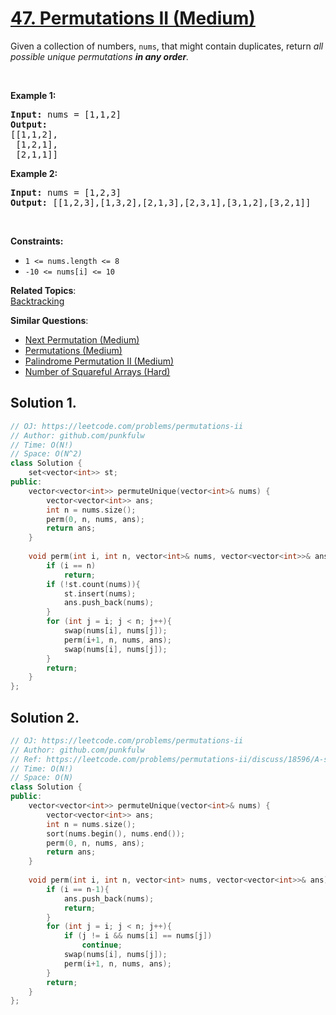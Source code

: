 # [47. Permutations II (Medium)](https://leetcode.com/problems/permutations-ii/)

<p>Given a collection of numbers, <code>nums</code>,&nbsp;that might contain duplicates, return <em>all possible unique permutations <strong>in any order</strong>.</em></p>

<p>&nbsp;</p>
<p><strong>Example 1:</strong></p>

<pre><strong>Input:</strong> nums = [1,1,2]
<strong>Output:</strong>
[[1,1,2],
 [1,2,1],
 [2,1,1]]
</pre>

<p><strong>Example 2:</strong></p>

<pre><strong>Input:</strong> nums = [1,2,3]
<strong>Output:</strong> [[1,2,3],[1,3,2],[2,1,3],[2,3,1],[3,1,2],[3,2,1]]
</pre>

<p>&nbsp;</p>
<p><strong>Constraints:</strong></p>

<ul>
	<li><code>1 &lt;= nums.length &lt;= 8</code></li>
	<li><code>-10 &lt;= nums[i] &lt;= 10</code></li>
</ul>


**Related Topics**:  
[Backtracking](https://leetcode.com/tag/backtracking/)

**Similar Questions**:
* [Next Permutation (Medium)](https://leetcode.com/problems/next-permutation/)
* [Permutations (Medium)](https://leetcode.com/problems/permutations/)
* [Palindrome Permutation II (Medium)](https://leetcode.com/problems/palindrome-permutation-ii/)
* [Number of Squareful Arrays (Hard)](https://leetcode.com/problems/number-of-squareful-arrays/)



## Solution 1.


```cpp
// OJ: https://leetcode.com/problems/permutations-ii
// Author: github.com/punkfulw
// Time: O(N!)
// Space: O(N^2)
class Solution {
    set<vector<int>> st;
public:
    vector<vector<int>> permuteUnique(vector<int>& nums) {
        vector<vector<int>> ans;
        int n = nums.size();
        perm(0, n, nums, ans);
        return ans;
    }
    
    void perm(int i, int n, vector<int>& nums, vector<vector<int>>& ans){
        if (i == n)
            return;
        if (!st.count(nums)){
            st.insert(nums);
            ans.push_back(nums);
        }
        for (int j = i; j < n; j++){
            swap(nums[i], nums[j]);
            perm(i+1, n, nums, ans);
            swap(nums[i], nums[j]);
        }
        return;
    }  
};
```



## Solution 2.

```cpp
// OJ: https://leetcode.com/problems/permutations-ii
// Author: github.com/punkfulw
// Ref: https://leetcode.com/problems/permutations-ii/discuss/18596/A-simple-C%2B%2B-solution-in-only-20-lines
// Time: O(N!)
// Space: O(N)
class Solution {
public:
    vector<vector<int>> permuteUnique(vector<int>& nums) {
        vector<vector<int>> ans;
        int n = nums.size();
        sort(nums.begin(), nums.end());
        perm(0, n, nums, ans);
        return ans;
    }
    
    void perm(int i, int n, vector<int> nums, vector<vector<int>>& ans){
        if (i == n-1){
            ans.push_back(nums);
            return;
        }
        for (int j = i; j < n; j++){
            if (j != i && nums[i] == nums[j])
                continue;
            swap(nums[i], nums[j]);
            perm(i+1, n, nums, ans);
        }
        return;
    }  
};
```

